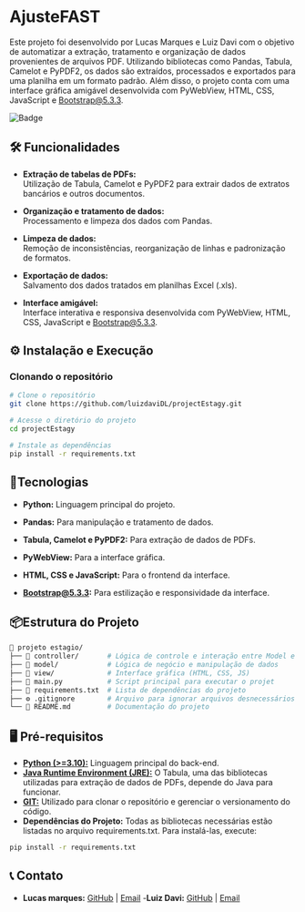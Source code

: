 # AjusteFAST

Este projeto foi desenvolvido por Lucas Marques e Luiz Davi com o objetivo de automatizar a extração, tratamento e organização de dados provenientes de arquivos PDF. Utilizando bibliotecas como Pandas, Tabula, Camelot e PyPDF2, os dados são extraídos, processados e exportados para uma planilha em um formato padrão. Além disso, o projeto conta com uma interface gráfica amigável desenvolvida com PyWebView, HTML, CSS, JavaScript e Bootstrap@5.3.3.

![Badge](https://img.shields.io/badge/status-em%20desenvolvimento-yellow)

## 🛠️ Funcionalidades

- **Extração de tabelas de PDFs:**  
  Utilização de Tabula, Camelot e PyPDF2 para extrair dados de extratos bancários e outros documentos.

- **Organização e tratamento de dados:**  
  Processamento e limpeza dos dados com Pandas.

- **Limpeza de dados:**  
  Remoção de inconsistências, reorganização de linhas e padronização de formatos.

- **Exportação de dados:**  
  Salvamento dos dados tratados em planilhas Excel (.xls).

- **Interface amigável:**  
  Interface interativa e responsiva desenvolvida com PyWebView, HTML, CSS, JavaScript e Bootstrap@5.3.3.

## ⚙️ Instalação e Execução

### Clonando o repositório

```bash
# Clone o repositório
git clone https://github.com/luizdaviDL/projectEstagy.git

# Acesse o diretório do projeto
cd projectEstagy

# Instale as dependências
pip install -r requirements.txt
```
## 🚀Tecnologias
- **Python:** Linguagem principal do projeto.

- **Pandas:** Para manipulação e tratamento de dados.

- **Tabula, Camelot e PyPDF2:** Para extração de dados de PDFs.

- **PyWebView:** Para a interface gráfica.

- **HTML, CSS e JavaScript:** Para o frontend da interface.

- **Bootstrap@5.3.3:** Para estilização e responsividade da interface.
## 📦Estrutura do Projeto
```bash
📂 projeto estagio/
├── 📁 controller/       # Lógica de controle e interação entre Model e View
├── 📁 model/            # Lógica de negócio e manipulação de dados
├── 📁 view/             # Interface gráfica (HTML, CSS, JS)
├── 📄 main.py           # Script principal para executar o projet
├── 📄 requirements.txt  # Lista de dependências do projeto
├── ⚙️ .gitignore        # Arquivo para ignorar arquivos desnecessários no Git
└── 📘 README.md         # Documentação do projeto
```
## 🖥️ Pré-requisitos
- [**Python (>=3.10):**](https://www.python.org/downloads/) 
Linguagem principal do back-end.
- [**Java Runtime Environment (JRE):**](https://www.oracle.com/java/technologies/downloads/#java8) 
O Tabula, uma das bibliotecas utilizadas para extração de dados de PDFs, depende do Java para funcionar.
- [**GIT:**](https://git-scm.com/)
Utilizado para clonar o repositório e gerenciar o versionamento do código.
- **Dependências do Projeto:** 
Todas as bibliotecas necessárias estão listadas no arquivo requirements.txt. Para instalá-las, execute:
```bash
pip install -r requirements.txt
```
## 📞 Contato
- **Lucas marques:** [GitHub](https://github.com/Mr-Lucas-m) | [Email](ti.lucas.mr@gmail.com)
-**Luiz Davi:** [GitHub](https://github.com/luizdaviDL) | [Email](luizdaviamorim.com@gmail.com)